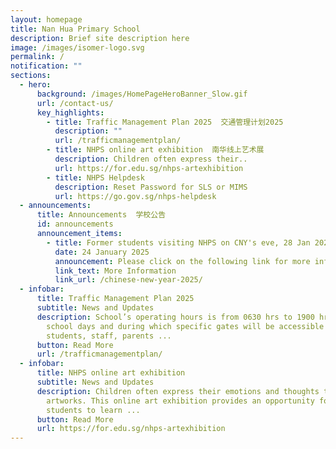```yaml
---
layout: homepage
title: Nan Hua Primary School
description: Brief site description here
image: /images/isomer-logo.svg
permalink: /
notification: ""
sections:
  - hero:
      background: /images/HomePageHeroBanner_Slow.gif
      url: /contact-us/
      key_highlights:
        - title: Traffic Management Plan 2025  交通管理计划2025
          description: ""
          url: /trafficmanagementplan/
        - title: NHPS online art exhibition  南华线上艺术展
          description: Children often express their..
          url: https://for.edu.sg/nhps-artexhibition
        - title: NHPS Helpdesk
          description: Reset Password for SLS or MIMS
          url: https://go.gov.sg/nhps-helpdesk
  - announcements:
      title: Announcements  学校公告
      id: announcements
      announcement_items:
        - title: Former students visiting NHPS on CNY's eve, 28 Jan 2025
          date: 24 January 2025
          announcement: Please click on the following link for more information
          link_text: More Information
          link_url: /chinese-new-year-2025/
  - infobar:
      title: Traffic Management Plan 2025
      subtitle: News and Updates
      description: School’s operating hours is from 0630 hrs to 1900 hrs on normal
        school days and during which specific gates will be accessible to
        students, staff, parents ...
      button: Read More
      url: /trafficmanagementplan/
  - infobar:
      title: NHPS online art exhibition
      subtitle: News and Updates
      description: Children often express their emotions and thoughts through their
        artworks. This online art exhibition provides an opportunity for
        students to learn ...
      button: Read More
      url: https://for.edu.sg/nhps-artexhibition
---
```

